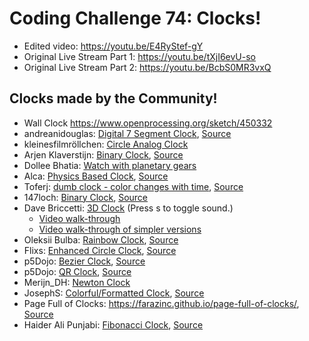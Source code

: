 # Coding Challenge 74: Clocks!
* Edited video: https://youtu.be/E4RyStef-gY
* Original Live Stream Part 1: https://youtu.be/tXjI6evU-so
* Original Live Stream Part 2: https://youtu.be/BcbS0MR3vxQ

## Clocks made by the Community!
* Wall Clock https://www.openprocessing.org/sketch/450332
* andreanidouglas: [Digital 7 Segment Clock](https://clock-p5-cmtedouglas.c9users.io/index.html),
[Source](https://github.com/andreanidouglas/clock-p5)
* kleinesfilmröllchen: [Circle Analog Clock](https://github.com/kleinesfilmroellchen/Circle-Analog-Clock)
* Arjen Klaverstijn:  [Binary Clock](https://jsfiddle.net/arjhun/fkdohesy/),
[Source](https://github.com/arjhun/p5.js-binary-clock)
* Dollee Bhatia: [Watch with planetary gears](https://codepen.io/dollee/pen/RLRPpg?editors=0010)
* Alca: [Physics Based Clock](https://codepen.io/Alca/full/boeGBP/), [Source](https://codepen.io/Alca/pen/boeGBP/right)
* Toferj: [dumb clock - color changes with time](https://toferj.github.io/p5js/clock/), [Source](https://github.com/toferj/p5js/tree/master/clock)
* 147loch: [Binary Clock](http://147lo.ch/clock-p5), [Source](http://147lo.ch/clock-p5-source)
* Dave Briccetti: [3D Clock](https://codepen.io/dcbriccetti/pen/GMqjbr) (Press s to toggle sound.)
    * [Video walk-through](https://www.youtube.com/watch?v=ReZIqS4DEfw)
    * [Video walk-through of simpler versions](https://www.youtube.com/watch?v=Z8QL2mPJam4)
* Oleksii Bulba: [Rainbow Clock](https://oleksiibulba.000webhostapp.com/clock/index.html), [Source](https://github.com/AlexBulbaWork/RainBowClock)
* Flixs: [Enhanced Circle Clock](https://alpha.editor.p5js.org/Flixs/sketches/BkaElgmo-), [Source](https://github.com/7Flixs/p5_js_clock)
* p5Dojo: [Bezier Clock](http://christernilsson.github.io/Lab/2017/081-BezierClock/), [Source](https://github.com/ChristerNilsson/Lab/tree/master/2017/081-BezierClock)
* p5Dojo: [QR Clock](http://christernilsson.github.io/Lab/2017/062-QRcode/), [Source](https://github.com/ChristerNilsson/Lab/tree/master/2017/062-QRcode)
* Merijn_DH: [Newton Clock](http://alpha.editor.p5js.org/Merijn-DH/sketches/rkNjv8ro-)
* JosephS: [Colorful/Formatted Clock](https://alpha.editor.p5js.org/full/By-iJRIjb), [Source](https://alpha.editor.p5js.org/jspira/sketches/By-iJRIjb)
* Page Full of Clocks: https://farazinc.github.io/page-full-of-clocks/, [Source](https://github.com/farazinc/page-full-of-clocks)
* Haider Ali Punjabi: [Fibonacci Clock](https://hackesta.org/p5/fibonacci-clock/), [Source](https://github.com/haideralipunjabi/p5-projects/tree/master/fibonacci-clock)
